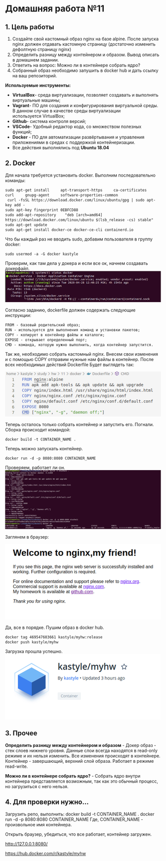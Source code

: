 # **Домашняя работа №11**

## **1. Цель работы**

1. Создайте свой кастомный образ nginx на базе alpine. После запуска nginx должен
отдавать кастомную страницу (достаточно изменить дефолтную страницу nginx)
2. Определить разницу между контейнером и образом. Вывод описать в домашнем задании.
3. Ответить на вопрос: Можно ли в контейнере собрать ядро?
4. Собранный образ необходимо запушить в docker hub и дать ссылку на ваш
репозиторий.

**Используемые инструменты:**

- **VirtualBox**- среда виртуализации, позволяет создавать и выполнять виртуальные машины;
- **Vagrant**- ПО для создания и конфигурирования виртуальной среды. В данном случае в качестве среды виртуализации используется VirtualBox;
- **Github**- система контроля версий;
- **VSCode**- Удобный редактор кода, со множеством полезных функций;
- **Docker** - ПО для автоматизации развёртывания и управления приложениями в средах с поддержкой контейнеризации.
- Все действия выполнялись под **Ubuntu 18.04**

## **2. Docker**

Для начала требуется установить docker. Выполним последовательно команды:
```
sudo apt-get install     apt-transport-https     ca-certificates     curl     gnupg-agent     software-properties-common
 curl -fsSL https://download.docker.com/linux/ubuntu/gpg | sudo apt-key add -
sudo apt-key fingerprint 0EBFCD88
sudo add-apt-repository    "deb [arch=amd64] https://download.docker.com/linux/ubuntu $(lsb_release -cs) stable"
sudo apt-get update
sudo apt-get install docker-ce docker-ce-cli containerd.io
```
Что бы каждый раз не вводить sudo, добавим пользователя в группу docker:
```
sudo usermod -a -G docker kastyle
```
Проверим, как там дела у докера и если все ок, начнем создавать докерфайл.
![](https://github.com/kastyle/otus/raw/master/HW11/screenshots/s1.png)


Согласно заданию, dockerfile должен содержать следующие инструкции: 
```
FROM - базовый родительский образ;
RUN - используется для выполнения команд и установки пакетов;
COPY - копирует в контейнер файлы и каталоги;
EXPOSE - открывает определенный порт;
CMD - команда, которую нужно выполнить, когда контейнер запустится.
```
Так же, необходимо собрать кастомный nginx. Внесем свои изменения и с помощью COPY отправим нужные нам файлы в контейнер. После всех необходимых действий Dockerfile Будет выглядеть так:

![](https://github.com/kastyle/otus/raw/master/HW11/screenshots/s2.png)

Теперь осталось только собрать контейнер и запустить его. Погнали.
Сборка происходит командой:
```
docker build -t CONTAINER_NAME .
```
Теперь можно запускать контейнер.
```
docker run -d -p 8080:8080 CONTAINER_NAME
```
Проверяем, работает ли он. 
![](https://github.com/kastyle/otus/raw/master/HW11/screenshots/s3.png)

Заглянем в браузер:

![](https://github.com/kastyle/otus/raw/master/HW11/screenshots/s5.png)

Да, все в порядке. Пушим образ в docker hub.
```
docker tag 469547603661 kastyle/myhw:release
docker push kastyle/myhw
```
Загрузка прошла успешно.
![](https://github.com/kastyle/otus/raw/master/HW11/screenshots/s4.png)

## **3. Прочее**


**Определить разницу между контейнером и образом** - Докер образ - стек слоев нижнего уровня. Данные слои всегда находятся в read-only режиме и их нельзя изменить. Все изменения происходят в контейнере. Контейнер - завершающий, верхний слой образа. Работает в режиме read-write. 

**Можно ли в контейнере собрать ядро?** - Собрать ядро внутри контейнера представляется возможным, так как это обычный процесс, но загрузиться с него нельзя.

## **4. Для проверки нужно...**

Загрузить репо, выполнить:
docker build -t CONTAINER_NAME .
docker run -d -p 8080:8080 CONTAINER_NAME
Где, CONTAINER_NAME - произвольное имя контейнера.

Открыть браузер, убедиться, что все работает, контейнер загружен.

http://127.0.0.1:8080/

https://hub.docker.com/r/kastyle/myhw

